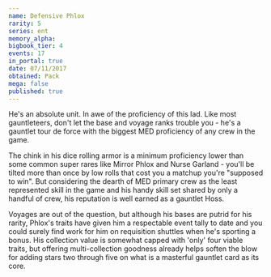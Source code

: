 ```yaml
---
name: Defensive Phlox
rarity: 5
series: ent
memory_alpha:
bigbook_tier: 4
events: 17
in_portal: true
date: 07/11/2017
obtained: Pack
mega: false
published: true
---
```


He's an absolute unit. In awe of the proficiency of this lad. Like most gauntleteers, don't let the base and voyage ranks trouble you - he's a gauntlet tour de force with the biggest MED proficiency of any crew in the game.

The chink in his dice rolling armor is a minimum proficiency lower than some common super rares like Mirror Phlox and Nurse Garland - you'll be tilted more than once by low rolls that cost you a matchup you're "supposed to win". But considering the dearth of MED primary crew as the least represented skill in the game and his handy skill set shared by only a handful of crew, his reputation is well earned as a gauntlet Hoss.

Voyages are out of the question, but although his bases are putrid for his rarity, Phlox's traits have given him a respectable event tally to date and you could surely find work for him on requisition shuttles when he's sporting a bonus. His collection value is somewhat capped with 'only' four viable traits, but offering multi-collection goodness already helps soften the blow for adding stars two through five on what is a masterful gauntlet card as its core.
